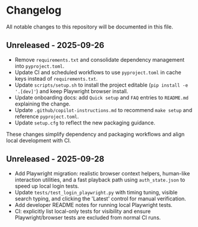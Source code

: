 # Changelog

All notable changes to this repository will be documented in this file.

## Unreleased - 2025-09-26
- Remove `requirements.txt` and consolidate dependency management into `pyproject.toml`.
- Update CI and scheduled workflows to use `pyproject.toml` in cache keys instead of `requirements.txt`.
- Update `scripts/setup.sh` to install the project editable (`pip install -e '.[dev]'`) and keep Playwright browser install.
- Update onboarding docs: add `Quick setup` and `FAQ` entries to `README.md` explaining the change.
- Update `.github/copilot-instructions.md` to recommend `make setup` and reference `pyproject.toml`.
- Update `setup.cfg` to reflect the new packaging guidance.

These changes simplify dependency and packaging workflows and align local development with CI.


## Unreleased - 2025-09-28
- Add Playwright migration: realistic browser context helpers, human-like interaction utilities, and a fast playback path using `auth_state.json` to speed up local login tests.
- Update `tests/test_login_playwright.py` with timing tuning, visible search typing, and clicking the 'Latest' control for manual verification.
- Add developer README notes for running local Playwright tests.
- CI: explicitly list local-only tests for visibility and ensure Playwright/browser tests are excluded from normal CI runs.
